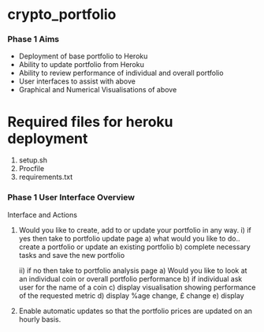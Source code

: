 # crypto_portfolio



### Phase 1 Aims
- Deployment of base portfolio to Heroku
- Ability to update portfolio from Heroku
- Ability to review performance of individual and overall portfolio 
- User interfaces to assist with above
- Graphical and Numerical Visualisations of above

# Required files for heroku deployment 
1. setup.sh
2. Procfile
3. requirements.txt

### Phase 1 User Interface Overview

Interface and Actions

1. Would you like to create, add to or update your portfolio in any way.
    i) if yes then take to portfolio update page
        a) what would you like to do.. create a portfolio or update an existing portfolio
        b) complete necessary tasks and save the new portfolio

    ii) if no then take to portfolio analysis page
        a) Would you like to look at an individual coin or overall portfolio performance
        b) if individual ask user for the name of a coin
        c) display visualisation showing performance of the requested metric
        d) display %age change, £ change
        e) display 

2. Enable automatic updates so that the portfolio prices are updated on an hourly basis.